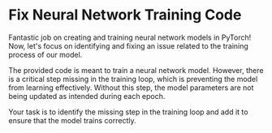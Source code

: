 # Fix Neural Network Training Code

Fantastic job on creating and training neural network models in PyTorch! Now, let's focus on identifying and fixing an issue related to the training process of our model.

The provided code is meant to train a neural network model. However, there is a critical step missing in the training loop, which is preventing the model from learning effectively. Without this step, the model parameters are not being updated as intended during each epoch.

Your task is to identify the missing step in the training loop and add it to ensure that the model trains correctly.